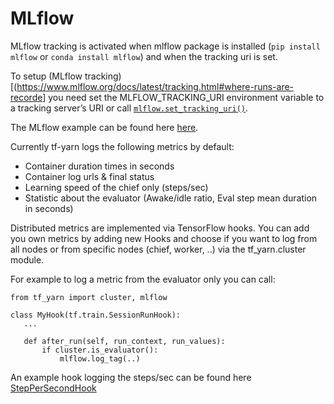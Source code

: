 # MLflow

MLflow tracking is activated when mlflow package is installed (`pip install mlflow` or `conda install mlflow`) and when the tracking uri is set.

To setup (MLflow tracking)[(https://www.mlflow.org/docs/latest/tracking.html#where-runs-are-recorde] you need set the MLFLOW_TRACKING_URI environment variable to a tracking server’s URI or call [`mlflow.set_tracking_uri()`](https://www.mlflow.org/docs/latest/python_api/mlflow.html#mlflow.set_tracking_uri).

The MLflow example can be found here [here](https://github.com/criteo/tf-yarn/blob/master/examples/mlflow_example.py).

Currently tf-yarn logs the following metrics by default:
- Container duration times in seconds
- Container log urls & final status
- Learning speed of the chief only (steps/sec)
- Statistic about the evaluator (Awake/idle ratio, Eval step mean duration in seconds)

Distributed metrics are implemented via TensorFlow hooks. You can add you own metrics by adding new Hooks and choose if you want to log from all nodes or from specific nodes (chief, worker, ..) via the tf_yarn.cluster module.

For example to log a metric from the evaluator only you can call:
```
from tf_yarn import cluster, mlflow

class MyHook(tf.train.SessionRunHook):
   ...

   def after_run(self, run_context, run_values):
       if cluster.is_evaluator():
           mlflow.log_tag(..)
```
An example hook logging the steps/sec can be found here [StepPerSecondHook](https://github.com/criteo/tf-yarn/blob/master/tf_yarn/metrics.py#L66)

